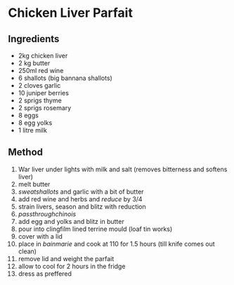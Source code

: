 # Chicken Liver Parfait

## Ingredients
- 2kg chicken liver
- 2 kg butter
- 250ml red wine
- 6 shallots (big bannana shallots)
- 2 cloves garlic
- 10 juniper berries
- 2 sprigs thyme
- 2 sprigs rosemary
- 8 eggs
- 8 egg yolks
- 1 litre milk

## Method
1. War liver under lights with milk and salt (removes bitterness and softens
   liver)
2. melt butter
3. $sweat shallots$ and garlic with a bit of butter
4. add red wine and herbs and $reduce$ by 3/4
5. strain livers, season and blitz with reduction
6. $pass through chinois$
7. add egg and yolks and blitz in butter
8. pour into clingfilm lined terrine mould (loaf tin works)
9. cover with a lid
10. place in $bain marie$ and cook at 110 for 1.5 hours (till knife comes out
    clean)
11. remove lid and weight the parfait
12. allow to cool for 2 hours in the fridge
13. dress as preffered
